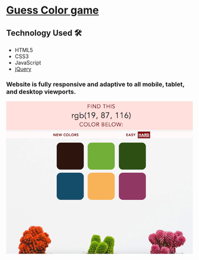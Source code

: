 <h1><a href="https://ng-sf.github.io/guessColor/" target="_blank" rel="noopener">Guess Color game</a></h1>

## Technology Used  🛠
<ul>
  <li>HTML5</li>
  <li>CSS3</li>
  <li>JavaScript</li>
  <li><a href="https://jquery.com/" target="_blank" rel="noopener">jQuery</a></li>  
</ul>

<h3>Website is fully responsive and adaptive to all mobile, tablet, and desktop viewports.</h3>

![screenshot](/data/screen.png)